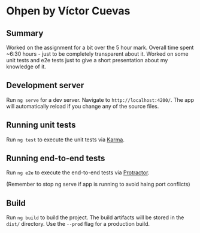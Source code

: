 # Ohpen by Víctor Cuevas

## Summary

Worked on the assignment for a bit over the 5 hour mark. Overall time spent ~6:30 hours - just to be completely transparent about it.
Worked on some unit tests and e2e tests just to give a short presentation about my knowledge of it.

## Development server

Run `ng serve` for a dev server. Navigate to `http://localhost:4200/`. The app will automatically reload if you change any of the source files.

## Running unit tests

Run `ng test` to execute the unit tests via [Karma](https://karma-runner.github.io).

## Running end-to-end tests

Run `ng e2e` to execute the end-to-end tests via [Protractor](http://www.protractortest.org/).

(Remember to stop ng serve if app is running to avoid haing port conflicts)
## Build

Run `ng build` to build the project. The build artifacts will be stored in the `dist/` directory. Use the `--prod` flag for a production build.

